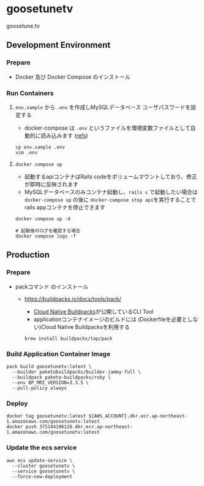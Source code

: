 # goosetunetv

goosetune.tv

## Development Environment

### Prepare

- Docker 及び Docker Compose のインストール

### Run Containers

1. `env.sample` から `.env` を作成しMySQLデータベース ユーザパスワードを設定する
   - docker-compose は `.env` というファイルを環境変数ファイルとして自動的に読み込みます ([refs](https://docs.docker.jp/compose/environment-variables.html))

   ```
   cp env.sample .env
   vim .env
   ```

1. `docker compose up`
   - 起動するapiコンテナはRails codeをボリュームマウントしており、修正が即時に反映されます
   - MySQLデータベースのみコンテナ起動し、`rails s` で起動したい場合は `docker-compose up` の後に `docker-compose stop api`を実行することでrails appコンテナを停止できます

   ```
   docker compose up -d

   # 起動後のログを確認する場合
   docker compose logs -f
   ```

## Production

### Prepare

- packコマンド のインストール
   - https://buildpacks.io/docs/tools/pack/
      - [Cloud Native Buildpacks](https://buildpacks.io/)が公開しているCLI Tool
      - applicationコンテナイメージのビルドには (Dockerfileを必要としない)Cloud Native Buildpacksを利用する

      ```
      brew install buildpacks/tap/pack
      ```

### Build Application Container Image

```
pack build goosetunetv:latest \
  --builder paketobuildpacks/builder-jammy-full \
  --buildpack paketo-buildpacks/ruby \
  --env BP_MRI_VERSION=3.3.5 \
  --pull-policy always
```

### Deploy

```
docker tag goosetunetv:latest ${AWS_ACCOUNT}.dkr.ecr.ap-northeast-1.amazonaws.com/goosetunetv:latest
docker push 375144106126.dkr.ecr.ap-northeast-1.amazonaws.com/goosetunetv:latest
```

### Update the ecs service

```
aws ecs update-service \
  --cluster goosetunetv \
  --service goosetunetv \
  --force-new-deployment
```

